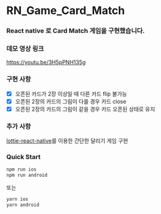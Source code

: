 # RN_Game_Card_Match

### React native 로 Card Match 게임을 구현했습니다.

### 데모 영상 링크

https://youtu.be/3H5pPNH135g

### 구현 사항

- [x] 오픈된 카드가 2장 이상일 때 다른 카드 flip 불가능
- [x] 오픈된 2장의 카드의 그림이 다를 경우 카드 close
- [x] 오픈된 2장의 카드의 그림이 같을 경우 카드 오픈된 상태로 유지

### 추가 사항

[lottie-react-native](https://github.com/lottie-react-native/lottie-react-native)를 이용한 간단한 달리기 게임 구현

### Quick Start

```bash
npm run ios
npm run android
```

또는

```bash
yarn ios
yarn android
```
